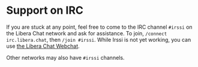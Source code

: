 # Support on IRC

If you are stuck at any point, feel free to come to the IRC channel `#irssi` on the Libera Chat network and ask for assistance. To join, `/connect irc.libera.chat`, then `/join #irssi`. While Irssi is not yet working, you can use [the Libera Chat Webchat](https://web.libera.chat/#irssi).

Other networks may also have `#irssi` channels.
